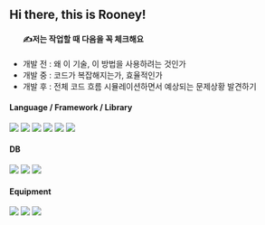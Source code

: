 <h2> Hi there, this is Rooney! </h2>
<ul>
<h4>✍️저는 작업할 때 다음을 꼭 체크해요 </h4>
  <li> 개발 전 : 왜 이 기술, 이 방법을 사용하려는 것인가 </li>
  <li> 개발 중 : 코드가 복잡해지는가, 효율적인가 </li>
  <li> 개발 후 : 전체 코드 흐름 시뮬레이션하면서 예상되는 문제상황 발견하기 </li>
</ul>
  
<h4> Language / Framework / Library </h4>  
<span><img src="https://img.shields.io/badge/javascript-F7DF1E?style=flat-square&logo=javascript&logoColor=white"/></span> 
<span><img src="https://img.shields.io/badge/node.js-339933?style=flat-square&logo=Node.js&logoColor=white"></span> 
<span><img src="https://img.shields.io/badge/express-000000?style=flat-square&logo=express&logoColor=white"></span> 
<span><img src="https://img.shields.io/badge/react-61DAFB?style=flat-square&logo=react&logoColor=black"></span>
<span><img src="https://img.shields.io/badge/java-6DB33F?style=flat-square&logo=java&logoColor=white"/></span> 
<span><img src="https://img.shields.io/badge/springboot-6DB33F?style=flat-square&logo=springboot&logoColor=white"/></span>

<h4> DB </h4>
<span><img src="https://img.shields.io/badge/mysql-4479A1?style=flat-square&logo=mysql&logoColor=white"></span> <span><img src="https://img.shields.io/badge/postgresql-4169E1?style=flat-square&logo=postgresql&logoColor=white"></span> <span><img src="https://img.shields.io/badge/mongoDB-47A248?style=flat-square&logo=MongoDB&logoColor=white"></span> 
<h4> Equipment </h4>
<span><img src="https://img.shields.io/badge/linux-FCC624?style=flat-square&logo=linux&logoColor=black"> <img src="https://img.shields.io/badge/aws EC2-FF9900?style=flat-square&logo=amazonaws&logoColor=white"> <img src="https://img.shields.io/badge/nginx-009639?style=flat-square&logo=nginx&logoColor=white">








<!--
**loveyrooney/loveyrooney** is a ✨ _special_ ✨ repository because its `README.md` (this file) appears on your GitHub profile.

Here are some ideas to get you started:

- 🔭 I’m currently working on ...
- 🌱 I’m currently learning ...
- 👯 I’m looking to collaborate on ...
- 🤔 I’m looking for help with ...
- 💬 Ask me about ...
- 📫 How to reach me: ...
- 😄 Pronouns: ...
- ⚡ Fun fact: ...
-->
